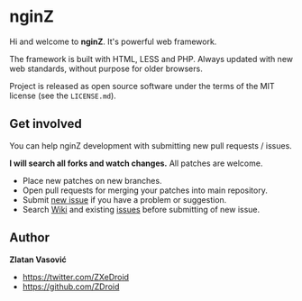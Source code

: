 # nginZ

Hi and welcome to **nginZ**. It's powerful web framework.

The framework is built with HTML, LESS and PHP. Always updated with new web standards, without purpose for older browsers.

Project is released as open source software under the terms of the MIT license (see the `LICENSE.md`).

## Get involved

You can help nginZ development with submitting new pull requests / issues.

**I will search all forks and watch changes.** All patches are welcome.

* Place new patches on new branches.
* Open pull requests for merging your patches into main repository.
* Submit [new issue](https://github.com/ZDroid/nginZ/issues) if you have a problem or suggestion.
* Search [Wiki](https://github.com/ZDroid/nginZ/wiki) and existing [issues](https://github.com/ZDroid/nginZ/issues) before submitting of new issue.

## Author

**Zlatan Vasović**
* https://twitter.com/ZXeDroid
* https://github.com/ZDroid

